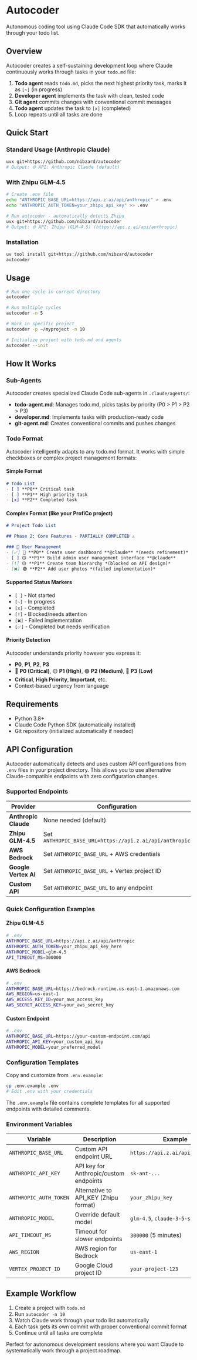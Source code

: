 # Autocoder

Autonomous coding tool using Claude Code SDK that automatically works through your todo list.

## Overview

Autocoder creates a self-sustaining development loop where Claude continuously works through tasks in your `todo.md` file:

1. **Todo agent** reads `todo.md`, picks the next highest priority task, marks it as `[~]` (in progress)
2. **Developer agent** implements the task with clean, tested code
3. **Git agent** commits changes with conventional commit messages
4. **Todo agent** updates the task to `[x]` (completed)
5. Loop repeats until all tasks are done

## Quick Start

### Standard Usage (Anthropic Claude)

```bash
uvx git+https://github.com/nibzard/autocoder
# Output: 🌐 API: Anthropic Claude (default)
```

### With Zhipu GLM-4.5

```bash
# Create .env file
echo "ANTHROPIC_BASE_URL=https://api.z.ai/api/anthropic" > .env
echo "ANTHROPIC_AUTH_TOKEN=your_zhipu_api_key" >> .env

# Run autocoder - automatically detects Zhipu
uvx git+https://github.com/nibzard/autocoder
# Output: 🌐 API: Zhipu (GLM-4.5) (https://api.z.ai/api/anthropic)
```

### Installation

```bash
uv tool install git+https://github.com/nibzard/autocoder
autocoder
```

## Usage

```bash
# Run one cycle in current directory
autocoder

# Run multiple cycles
autocoder -n 5

# Work in specific project
autocoder -p ~/myproject -n 10

# Initialize project with todo.md and agents
autocoder --init
```

## How It Works

### Sub-Agents

Autocoder creates specialized Claude Code sub-agents in `.claude/agents/`:

- **todo-agent.md**: Manages todo.md, picks tasks by priority (P0 > P1 > P2 > P3)
- **developer.md**: Implements tasks with production-ready code
- **git-agent.md**: Creates conventional commits and pushes changes

### Todo Format

Autocoder intelligently adapts to any todo.md format. It works with simple checkboxes or complex project management formats:

#### Simple Format
```markdown
# Todo List
- [ ] **P0** Critical task
- [ ] **P1** High priority task  
- [x] **P2** Completed task
```

#### Complex Format (like your ProfiCo project)
```markdown
# Project Todo List

## Phase 2: Core Features - PARTIALLY COMPLETED ⚠️

### 👥 User Management
- [✅] 🔴 **P0** Create user dashboard **@claude** *(needs refinement)*
- [ ] 🟡 **P1** Build admin user management interface **@claude**
- [!] 🟡 **P1** Create team hierarchy *(blocked on API design)*
- [❌] 🟢 **P2** Add user photos *(failed implementation)*
```

#### Supported Status Markers
- `[ ]` - Not started
- `[~]` - In progress  
- `[x]` - Completed
- `[!]` - Blocked/needs attention
- `[❌]` - Failed implementation
- `[✅]` - Completed but needs verification

#### Priority Detection
Autocoder understands priority however you express it:
- **P0**, **P1**, **P2**, **P3** 
- 🔴 **P0 (Critical)**, 🟡 **P1 (High)**, 🟢 **P2 (Medium)**, 🔵 **P3 (Low)**
- **Critical**, **High Priority**, **Important**, etc.
- Context-based urgency from language

## Requirements

- Python 3.8+
- Claude Code Python SDK (automatically installed)
- Git repository (initialized automatically if needed)

## API Configuration

Autocoder automatically detects and uses custom API configurations from `.env` files in your project directory. This allows you to use alternative Claude-compatible endpoints with zero configuration changes.

### Supported Endpoints

| Provider | Configuration | API Display |
|----------|---------------|-------------|
| **Anthropic Claude** | None needed (default) | `🌐 API: Anthropic Claude (default)` |
| **Zhipu GLM-4.5** | Set `ANTHROPIC_BASE_URL=https://api.z.ai/api/anthropic` | `🌐 API: Zhipu (GLM-4.5) (https://api.z.ai/api/anthropic)` |
| **AWS Bedrock** | Set `ANTHROPIC_BASE_URL` + AWS credentials | `🌐 API: AWS Bedrock (your-endpoint)` |
| **Google Vertex AI** | Set `ANTHROPIC_BASE_URL` + Vertex project ID | `🌐 API: Google Vertex AI (your-endpoint)` |
| **Custom API** | Set `ANTHROPIC_BASE_URL` to any endpoint | `🌐 API: Custom API (your-endpoint)` |

### Quick Configuration Examples

#### Zhipu GLM-4.5
```bash
# .env
ANTHROPIC_BASE_URL=https://api.z.ai/api/anthropic
ANTHROPIC_AUTH_TOKEN=your_zhipu_api_key_here
ANTHROPIC_MODEL=glm-4.5
API_TIMEOUT_MS=300000
```

#### AWS Bedrock
```bash
# .env
ANTHROPIC_BASE_URL=https://bedrock-runtime.us-east-1.amazonaws.com
AWS_REGION=us-east-1
AWS_ACCESS_KEY_ID=your_aws_access_key
AWS_SECRET_ACCESS_KEY=your_aws_secret_key
```

#### Custom Endpoint
```bash
# .env
ANTHROPIC_BASE_URL=https://your-custom-endpoint.com/api
ANTHROPIC_API_KEY=your_custom_api_key
ANTHROPIC_MODEL=your_preferred_model
```

### Configuration Templates

Copy and customize from `.env.example`:

```bash
cp .env.example .env
# Edit .env with your credentials
```

The `.env.example` file contains complete templates for all supported endpoints with detailed comments.

### Environment Variables

| Variable | Description | Example |
|----------|-------------|---------|
| `ANTHROPIC_BASE_URL` | Custom API endpoint URL | `https://api.z.ai/api/anthropic` |
| `ANTHROPIC_API_KEY` | API key for Anthropic/custom endpoints | `sk-ant-...` |
| `ANTHROPIC_AUTH_TOKEN` | Alternative to API_KEY (Zhipu format) | `your_zhipu_key` |
| `ANTHROPIC_MODEL` | Override default model | `glm-4.5`, `claude-3-5-sonnet` |
| `API_TIMEOUT_MS` | Timeout for slower endpoints | `300000` (5 minutes) |
| `AWS_REGION` | AWS region for Bedrock | `us-east-1` |
| `VERTEX_PROJECT_ID` | Google Cloud project ID | `your-project-123` |

## Example Workflow

1. Create a project with `todo.md`
2. Run `autocoder -n 10`
3. Watch Claude work through your todo list automatically
4. Each task gets its own commit with proper conventional commit format
5. Continue until all tasks are complete

Perfect for autonomous development sessions where you want Claude to systematically work through a project roadmap.